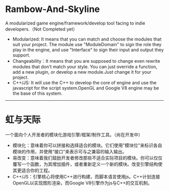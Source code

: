 # Rambow-And-Skyline
A modularized game engine/framework/develop tool facing to indie developers.（Not Completed yet）
- Modularized: It means that you can match and choose the modules that suit your project. The module use "ModuleDomain" to sign the role they play in the engine, and use "Interface" to sign their input and output they support.
- Changeability：It means that you are supposed to change even rewrite modules that don't match your style. You can just override a function, add a new plugin, or develop a new module.Just change it for your project.
- C++/JS: It will use the C++ to develop the core of engine and use the javascript for the script system.OpenGL and Google V8 engine may be the base of this system.

***

# 虹与天际
一个面向个人开发者的模块化游戏引擎/框架/制作工具。（尚在开发中）
- 模块化：意味着你可以拼接和选择适合的模块。它们使用"模块位"来标识各自模块的作用，并使用“接口”来表示可与之兼容的输入输出。
- 易改变：意味着我们鼓励开发者修改那些不适合实际项目的模块。你可以仅仅覆写一个函数，为其增加插件，或者重新定义一个新的模块。改变引擎结构使其更适合你的工程。
- C++/JS：引擎核心将使用C++进行构建，而脚本语言使用js。C++计划连接OpenGL以实现图形渲染，而Google V8引擎作为js与C++的交互机制。
